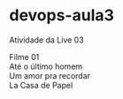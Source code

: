 # devops-aula3
Atividade da Live 03<br>


Filme 01<br>
Até o último homem<br>
Um amor pra recordar<br>
La Casa de Papel <br>

